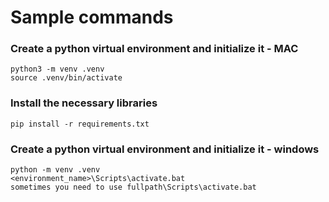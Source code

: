 # Sample commands

### Create a python virtual environment and initialize it - MAC
```
python3 -m venv .venv
source .venv/bin/activate
```

### Install the necessary libraries
```
pip install -r requirements.txt
```


### Create a python virtual environment and initialize it - windows 

```
python -m venv .venv
<environment_name>\Scripts\activate.bat
sometimes you need to use fullpath\Scripts\activate.bat
```
